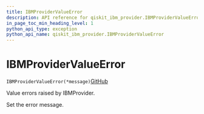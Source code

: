 ```yaml
---
title: IBMProviderValueError
description: API reference for qiskit_ibm_provider.IBMProviderValueError
in_page_toc_min_heading_level: 1
python_api_type: exception
python_api_name: qiskit_ibm_provider.IBMProviderValueError
---
```


# IBMProviderValueError

<span id="qiskit_ibm_provider.IBMProviderValueError" />

`IBMProviderValueError(*message)`[GitHub](https://github.com/qiskit/qiskit-ibm-provider/tree/stable/0.9/qiskit_ibm_provider/exceptions.py "view source code")

Value errors raised by IBMProvider.

Set the error message.

